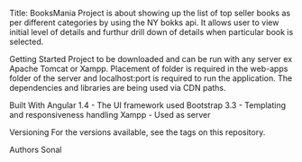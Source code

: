 Title: BooksMania
Project is about showing up the list of top seller books as per different categories by using the NY bokks api.
It allows user to view initial level of details and furthur drill down of details when particular book is selected.

Getting Started
Project to be downloaded and can be run with any server ex Apache Tomcat or Xampp. Placement of folder is required in the web-apps folder of the server and localhost:port is required to run the application.
The dependencies and libraries are being used via CDN paths.

Built With
Angular 1.4 - The UI framework used
Bootstrap 3.3 - Templating and responsiveness handling
Xampp - Used as server

Versioning
For the versions available, see the tags on this repository.

Authors
Sonal
